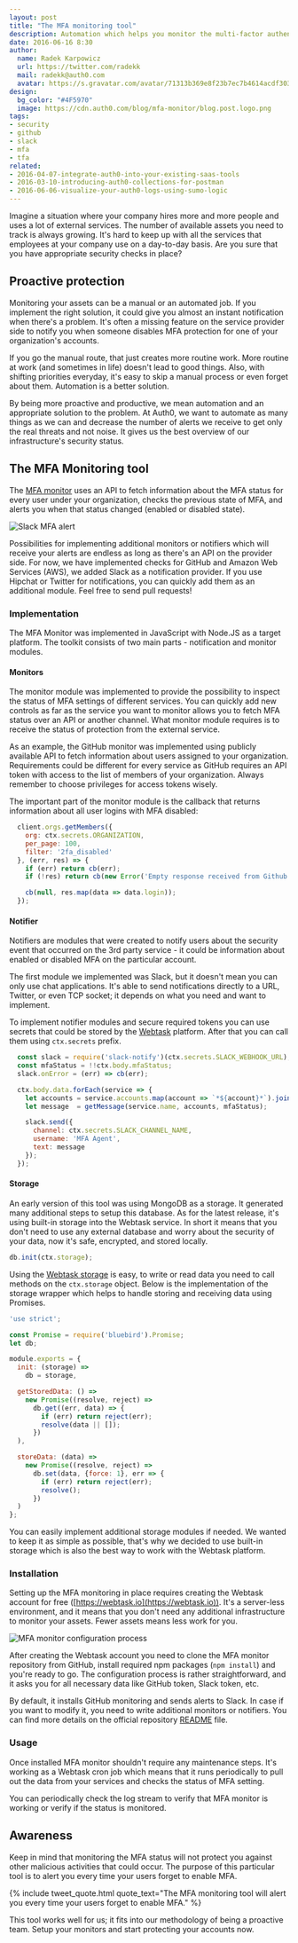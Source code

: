 ```yaml
---
layout: post
title: "The MFA monitoring tool"
description: Automation which helps you monitor the multi-factor authentication status of various services.
date: 2016-06-16 8:30
author:
  name: Radek Karpowicz
  url: https://twitter.com/radekk
  mail: radekk@auth0.com
  avatar: https://s.gravatar.com/avatar/71313b369e8f23b7ec7b4614acdf3031?s=200
design:
  bg_color: "#4F5970"
  image: https://cdn.auth0.com/blog/mfa-monitor/blog.post.logo.png
tags:
- security
- github
- slack
- mfa
- tfa
related:
- 2016-04-07-integrate-auth0-into-your-existing-saas-tools
- 2016-03-10-introducing-auth0-collections-for-postman
- 2016-06-06-visualize-your-auth0-logs-using-sumo-logic
---
```


Imagine a situation where your company hires more and more people and uses a lot of external services. The number of available assets you need to track is always growing. It's hard to keep up with all the services that employees at your company use on a day-to-day basis. Are you sure that you have appropriate security checks in place?

## Proactive protection

Monitoring your assets can be a manual or an automated job. If you implement the right solution, it could give you almost an instant notification when there's a problem. It's often a missing feature on the service provider side to notify you when someone disables MFA protection for one of your organization's accounts.

If you go the manual route, that just creates more routine work. More routine at work (and sometimes in life) doesn't lead to good things. Also, with shifting priorities everyday, it's easy to skip a manual process or even forget about them. Automation is a better solution.

By being more proactive and productive, we mean automation and an appropriate solution to the problem. At Auth0, we want to automate as many things as we can and decrease the number of alerts we receive to get only the real threats and not noise. It gives us the best overview of our infrastructure's security status.

## The MFA Monitoring tool

The [MFA monitor](https://github.com/radekk/webtask-mfa-monitor) uses an API to fetch information about the MFA status for every user under your organization, checks the previous state of MFA, and alerts you when that status changed (enabled or disabled state).

![Slack MFA alert](https://cdn.auth0.com/blog/mfa-monitor/slack.mfa.alert.png)

Possibilities for implementing additional monitors or notifiers which will receive your alerts are endless as long as there's an API on the provider side. For now, we have implemented checks for GitHub and Amazon Web Services (AWS), we added Slack as a notification provider. If you use Hipchat or Twitter for notifications, you can quickly add them as an additional module. Feel free to send pull requests!

### Implementation

The MFA Monitor was implemented in JavaScript with Node.JS as a target platform. The toolkit consists of two main parts - notification and monitor modules.

#### Monitors

The monitor module was implemented to provide the possibility to inspect the status of MFA settings of different services. You can quickly add new controls as far as the service you want to monitor allows you to fetch MFA status over an API or another channel. What monitor module requires is to receive the status of protection from the external service.

As an example, the GitHub monitor was implemented using publicly available API to fetch information about users assigned to your organization. Requirements could be different for every service as GitHub requires an API token with access to the list of members of your organization. Always remember to choose privileges for access tokens wisely.

The important part of the monitor module is the callback that returns information about all user logins with MFA disabled:

```javascript
  client.orgs.getMembers({
    org: ctx.secrets.ORGANIZATION,
    per_page: 100,
    filter: '2fa_disabled'
  }, (err, res) => {
    if (err) return cb(err);
    if (!res) return cb(new Error('Empty response received from Github API!'));

    cb(null, res.map(data => data.login));
  });
```

#### Notifier

Notifiers are modules that were created to notify users about the security event that occurred on the 3rd party service - it could be information about enabled or disabled MFA on the particular account.

The first module we implemented was Slack, but it doesn't mean you can only use chat applications. It's able to send notifications directly to a URL, Twitter, or even TCP socket; it depends on what you need and want to implement.

To implement notifier modules and secure required tokens you can use secrets that could be stored by the [Webtask](https://webtask.io) platform. After that you can call them using ``ctx.secrets`` prefix.

```javascript
  const slack = require('slack-notify')(ctx.secrets.SLACK_WEBHOOK_URL);
  const mfaStatus = !!ctx.body.mfaStatus;
  slack.onError = (err) => cb(err);

  ctx.body.data.forEach(service => {
    let accounts = service.accounts.map(account => `*${account}*`).join(', ');
    let message  = getMessage(service.name, accounts, mfaStatus);

    slack.send({
      channel: ctx.secrets.SLACK_CHANNEL_NAME,
      username: 'MFA Agent',
      text: message
    });
  });
```

#### Storage

An early version of this tool was using MongoDB as a storage. It generated many additional steps to setup this database. As for the latest release, it's using built-in storage into the Webtask service. In short it means that you don't need to use any external database and worry about the security of your data, now it's safe, encrypted, and stored locally.

```javascript
db.init(ctx.storage);
```

Using the [Webtask storage](https://webtask.io/docs/storage) is easy, to write or read data you need to call methods on the ``ctx.storage`` object. Below is the implementation of the storage wrapper which helps to handle storing and receiving data using Promises.

```javascript
'use strict';

const Promise = require('bluebird').Promise;
let db;

module.exports = {
  init: (storage) =>
    db = storage,

  getStoredData: () =>
    new Promise((resolve, reject) =>
      db.get((err, data) => {
        if (err) return reject(err);
        resolve(data || []);
      })
  ),

  storeData: (data) =>
    new Promise((resolve, reject) =>
      db.set(data, {force: 1}, err => {
        if (err) return reject(err);
        resolve();
      })
  )
};
```

You can easily implement additional storage modules if needed. We wanted to keep it as simple as possible, that's why we decided to use built-in storage which is also the best way to work with the Webtask platform.

### Installation

Setting up the MFA monitoring in place requires creating the Webtask account for free ([https://webtask.io](https://webtask.io)). It's a server-less environment, and it means that you don't need any additional infrastructure to monitor your assets. Fewer assets means less work for you.

![MFA monitor configuration process](https://cdn.auth0.com/blog/mfa-monitor/mfa.monitor.configure.png)

After creating the Webtask account you need to clone the MFA monitor repository from GitHub, install required npm packages (``npm install``) and you're ready to go. The configuration process is rather straightforward, and it asks you for all necessary data like GitHub token, Slack token, etc.

By default, it installs GitHub monitoring and sends alerts to Slack. In case if you want to modify it, you need to write additional monitors or notifiers. You can find more details on the official repository [README](https://github.com/radekk/webtask-mfa-monitor/blob/master/README.md) file.

### Usage

Once installed MFA monitor shouldn't require any maintenance steps. It's working as a Webtask cron job which means that it runs periodically to pull out the data from your services and checks the status of MFA setting.

You can periodically check the log stream to verify that MFA monitor is working or verify if the status is monitored.

## Awareness

Keep in mind that monitoring the MFA status will not protect you against other malicious activities that could occur. The purpose of this particular tool is to alert you every time your users forget to enable MFA.

{% include tweet_quote.html quote_text="The MFA monitoring tool will alert you every time your users forget to enable MFA." %}


This tool works well for us; it fits into our methodology of being a proactive team. Setup your monitors and start protecting your accounts now.
